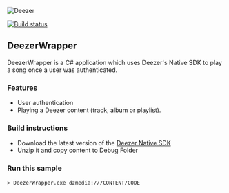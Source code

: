 ![Deezer](http://cdn-files.deezer.com/img/press/new_logo_white.jpg "Deezer") 

[![Build status](https://ci.appveyor.com/api/projects/status/55rxjeaqwyrm618p?svg=true)](https://ci.appveyor.com/project/filipkristo/deezer-player)

## DeezerWrapper

DeezerWrapper is a C# application which uses Deezer's Native SDK to play a song once a user was authenticated.

### Features

 - User authentication
 - Playing a Deezer content (track, album or playlist).

### Build instructions

* Download the latest version of the [Deezer Native SDK][1]
* Unzip it and copy content to Debug Folder

### Run this sample

```
> DeezerWrapper.exe dzmedia:///CONTENT/CODE
```


 [1]: http://developers.deezer.com/sdk/native
